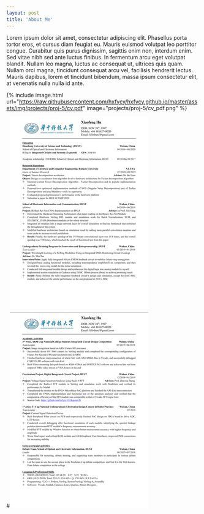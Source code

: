 ```yaml
---
layout: post
title: 'About Me'
---
```


Lorem ipsum dolor sit amet, consectetur adipiscing elit. Phasellus porta tortor eros, et cursus diam feugiat eu. Mauris euismod volutpat leo porttitor congue. Curabitur quis purus dignissim, sagittis enim non, interdum enim. Sed vitae nibh sed ante luctus finibus. In fermentum arcu eget volutpat blandit. Nullam leo magna, luctus ac consequat ut, ultrices quis quam. Nullam orci magna, tincidunt consequat arcu vel, facilisis hendrerit lectus. Mauris dapibus, lorem et tincidunt bibendum, massa ipsum consectetur elit, at venenatis nulla nulla id ante.

{% include image.html url="https://raw.githubusercontent.com/hxfycy/hxfycy.github.io/master/assets/img/projects/proj-5/cv.pdf" image="projects/proj-5/cv_pdf.png" %}

#![cv](https://raw.githubusercontent.com/hxfycy/hxfycy.github.io/master/assets/img/projects/proj-5/cv_pdf.png)